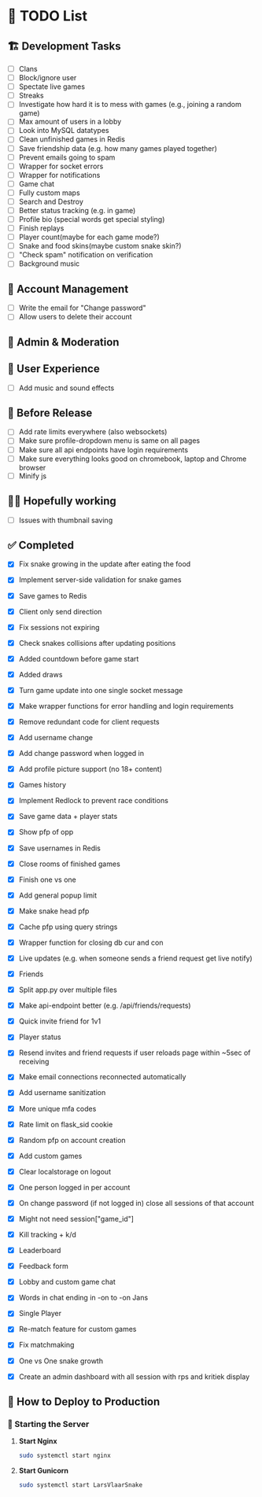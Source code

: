# 📝 TODO List

## 🏗️ Development Tasks  
- [ ] Clans
- [ ] Block/ignore user
- [ ] Spectate live games
- [ ] Streaks
- [ ] Investigate how hard it is to mess with games (e.g., joining a random game)
- [ ] Max amount of users in a lobby
- [ ] Look into MySQL datatypes
- [ ] Clean unfinished games in Redis
- [ ] Save friendship data (e.g. how many games played together)
- [ ] Prevent emails going to spam
- [ ] Wrapper for socket errors
- [ ] Wrapper for notifications
- [ ] Game chat
- [ ] Fully custom maps
- [ ] Search and Destroy
- [ ] Better status tracking (e.g. in game)
- [ ] Profile bio (special words get special styling)
- [ ] Finish replays
- [ ] Player count(maybe for each game mode?)
- [ ] Snake and food skins(maybe custom snake skin?)
- [ ] "Check spam" notification on verification
- [ ] Background music

## 🔐 Account Management  
- [ ] Write the email for "Change password"  
- [ ] Allow users to delete their account  

## 🔧 Admin & Moderation

## 🎵 User Experience  
- [ ] Add music and sound effects

## 🐒 Before Release
- [ ] Add rate limits everywhere (also websockets)
- [ ] Make sure profile-dropdown menu is same on all pages
- [ ] Make sure all api endpoints have login requirements
- [ ] Make sure everything looks good on chromebook, laptop and Chrome browser
- [ ] Minify js

## 🫃🏿 Hopefully working
- [ ] Issues with thumbnail saving

## ✅ Completed  
- [x] Fix snake growing in the update after eating the food  
- [x] Implement server-side validation for snake games
- [x] Save games to Redis
- [x] Client only send direction
- [x] Fix sessions not expiring
- [x] Check snakes collisions after updating positions
- [x] Added countdown before game start
- [x] Added draws
- [x] Turn game update into one single socket message
- [x] Make wrapper functions for error handling and login requirements
- [x] Remove redundant code for client requests
- [x] Add username change
- [x] Add change password when logged in
- [x] Add profile picture support (no 18+ content)
- [x] Games history
- [x] Implement Redlock to prevent race conditions
- [x] Save game data + player stats
- [x] Show pfp of opp
- [x] Save usernames in Redis
- [x] Close rooms of finished games
- [x] Finish one vs one
- [x] Add general popup limit
- [x] Make snake head pfp
- [x] Cache pfp using query strings
- [x] Wrapper function for closing db cur and con
- [x] Live updates (e.g. when someone sends a friend request get live notify)
- [x] Friends
- [x] Split app.py over multiple files
- [x] Make api-endpoint better (e.g. /api/friends/requests)
- [x] Quick invite friend for 1v1
- [x] Player status
- [x] Resend invites and friend requests if user reloads page within ~5sec of receiving
- [x] Make email connections reconnected automatically
- [x] Add username sanitization
- [x] More unique mfa codes
- [x] Rate limit on flask_sid cookie
- [x] Random pfp on account creation
- [x] Add custom games
- [x] Clear localstorage on logout
- [x] One person logged in per account
- [x] On change password (if not logged in) close all sessions of that account
- [x] Might not need session["game_id"]
- [x] Kill tracking + k/d
- [x] Leaderboard
- [x] Feedback form
- [x] Lobby and custom game chat
- [x] Words in chat ending in -on to -on Jans
- [x] Single Player
- [x] Re-match feature for custom games
- [x] Fix matchmaking
- [x] One vs One snake growth
- [x] Create an admin dashboard with all session with rps and kritiek display


## 🚀 How to Deploy to Production

### 📌 Starting the Server

1. **Start Nginx**  
   ```sh
   sudo systemctl start nginx
   ```

2. **Start Gunicorn**  
   ```sh
   sudo systemctl start LarsVlaarSnake
   ```
   